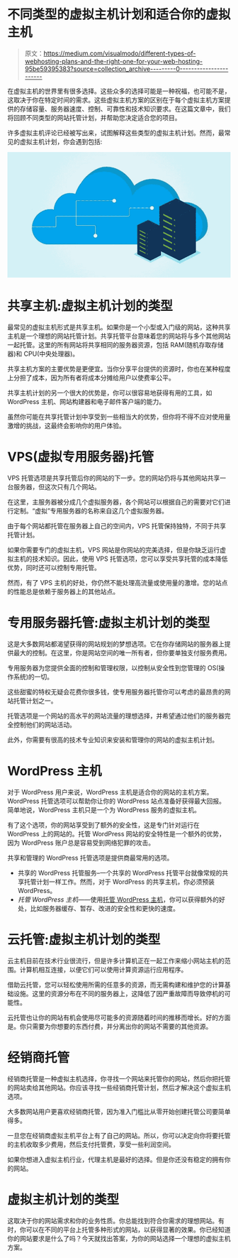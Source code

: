 # 不同类型的虚拟主机计划和适合你的虚拟主机

> 原文：<https://medium.com/visualmodo/different-types-of-webhosting-plans-and-the-right-one-for-your-web-hosting-95be59395383?source=collection_archive---------0----------------------->

在虚拟主机的世界里有很多选择。这些众多的选择可能是一种祝福，也可能不是，这取决于你在特定时间的需求。这些虚拟主机方案的区别在于每个虚拟主机方案提供的存储容量、服务器速度、控制、可靠性和技术知识要求。在这篇文章中，我们将回顾不同类型的网站托管计划，并帮助您决定适合您的项目。

许多虚拟主机评论已经被写出来，试图解释这些类型的虚拟主机计划。然而，最常见的虚拟主机计划，你会遇到包括:

![](img/987fc5c539583e6b661fc14ff6b4a60d.png)

# 共享主机:虚拟主机计划的类型

最常见的虚拟主机形式是共享主机。如果你是一个小型或入门级的网站，这种共享主机是一个理想的网站托管计划。共享托管平台意味着您的网站将与多个其他网站一起托管。这里的所有网站将共享相同的服务器资源，包括 RAM(随机存取存储器)和 CPU(中央处理器)。

共享主机方案的主要优势是更便宜。当你分享平台提供的资源时，你也在某种程度上分担了成本，因为所有者将成本分摊给用户以使费率公平。

共享主机计划的另一个很大的优势是，你可以很容易地获得有用的工具，如 WordPress 主机、网站构建器和电子邮件客户端的能力。

虽然你可能在共享托管计划中享受到一些相当大的优势，但你将不得不应对使用量激增的挑战，这最终会影响你的用户体验。

# VPS(虚拟专用服务器)托管

VPS 托管选项是共享托管后你的网站的下一步。您的网站仍将与其他网站共享一台服务器，但这次只有几个网站。

在这里，主服务器被分成几个虚拟服务器，各个网站可以根据自己的需要对它们进行定制。“虚拟”专用服务器的名称来自这几个虚拟服务器。

由于每个网站都托管在服务器上自己的空间内，VPS 托管保持独特，不同于共享托管计划。

如果你需要专门的虚拟主机，VPS 网站是你网站的完美选择，但是你缺乏运行虚拟主机的技术知识。因此，使用 VPS 托管选项，您可以享受共享托管的成本降低优势，同时还可以控制专用托管。

然而，有了 VPS 主机的好处，你仍然不能处理高流量或使用量的激增。您的站点的性能总是依赖于服务器上的其他站点。

# 专用服务器托管:虚拟主机计划的类型

这是大多数网站都渴望获得的网站规划的梦想选项。它在你存储网站的服务器上提供最大的控制。在这里，你是网站空间的唯一所有者，但你要单独支付服务费用。

专用服务器为您提供全面的控制和管理权限，以控制从安全性到您管理的 OS(操作系统)的一切。

这些甜蜜的特权无疑会花费你很多钱，使专用服务器托管你可以考虑的最昂贵的网站托管计划之一。

托管选项是一个网站的高水平的网站流量的理想选择，并希望通过他们的服务器完全控制他们的网站活动。

此外，你需要有很高的技术专业知识来安装和管理你的网站的虚拟主机计划。

# WordPress 主机

对于 WordPress 用户来说，WordPress 主机是适合你的网站的主机方案。WordPress 托管选项可以帮助你让你的 WordPress 站点准备好获得最大回报。简单地说，WordPress 主机只是一个为 WordPress 服务的虚拟主机。

有了这个选项，你的网站享受到了额外的安全性，这是专门针对运行在 WordPress 上的网站的。托管 WordPress 网站的安全特性是一个额外的优势，因为 WordPress 账户总是容易受到网络犯罪的攻击。

共享和管理的 WordPress 托管选项是提供商最常用的选项。

*   共享的 WordPress 托管服务–一个共享的 WordPress 托管平台就像常规的共享托管计划一样工作。然而，对于 WordPress 的共享主机，你必须预装 WordPress。
*   *托管 WordPress 主机*——使用[托管 WordPress 主机](https://visualmodo.com/managed-wordpress-hosting/)，你可以获得额外的好处，比如服务器缓存、暂存、改进的安全性和更快的速度。

# 云托管:虚拟主机计划的类型

云主机目前在技术行业很流行，但是许多计算机正在一起工作来缩小网站主机的范围。计算机相互连接，以便它们可以使用计算资源运行应用程序。

借助云托管，您可以轻松使用所需的任意多的资源，而无需构建和维护您的计算基础设施。这里的资源分布在不同的服务器上，这降低了因严重故障而导致停机的可能性。

云托管也让你的网站有机会使用尽可能多的资源随着时间的推移而增长。好的方面是。你只需要为你想要的东西付费，并分离出你的网站不需要的其他资源。

# 经销商托管

经销商托管是一种虚拟主机选择，你寻找一个网站来托管你的网站，然后你把托管的网站卖给其他网站。你应该寻找一些经销商托管计划，然后才解决这个虚拟主机选项。

大多数网站用户更喜欢经销商托管，因为准入门槛比从零开始创建托管公司要简单得多。

一旦您在经销商虚拟主机平台上有了自己的网站。所以，你可以决定向你将要托管的主机收取多少费用，然后支付托管费，享受一些利润空间。

如果你想进入虚拟主机行业，代理主机是最好的选择。但是你还没有稳定的拥有你的网站。

# 虚拟主机计划的类型

这取决于你的网站需求和你的业务性质。你总能找到符合你需求的理想网站。有时，你可以在不同的平台上托管多种形式的网站，以获得显著的效果。你已经知道你的网站要求是什么了吗？今天就找出答案，为你的网站选择一个理想的虚拟主机方案。